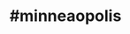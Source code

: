 ---
title: "#minneaopolis"
hashtag: "minneapolis"
tags:
  - Cities I have lived in
  - Cities I have visited
  - Cities I have worked in
  - Minnesota
---